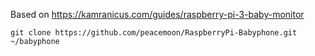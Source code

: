Based on https://kamranicus.com/guides/raspberry-pi-3-baby-monitor

```
git clone https://github.com/peacemoon/RaspberryPi-Babyphone.git ~/babyphone
```
